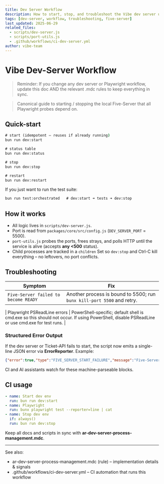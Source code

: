```yaml
---
title: Dev Server Workflow
description: How to start, stop, and troubleshoot the Vibe dev server used by Playwright probes.
tags: [dev-server, workflow, troubleshooting, five-server]
last_updated: 2025-06-29
related_files:
  - scripts/dev-server.js
  - scripts/port-utils.js
  - .github/workflows/ci-dev-server.yml
author: vibe-team
---
```


# Vibe Dev-Server Workflow

> Reminder: If you change any dev server or Playwright workflow, update this doc AND the relevant .mdc rules to keep everything in sync.

> Canonical guide to starting / stopping the local Five-Server that all Playwright probes depend on.

## Quick-start
```bat
# start (idempotent – reuses if already running)
bun run dev:start

# status table
bun run dev:status

# stop
bun run dev:stop

# restart
bun run dev:restart
```

If you just want to run the test suite:
```bat
bun run test:orchestrated   # dev:start ➜ tests ➜ dev:stop
```

## How it works
* All logic lives in `scripts/dev-server.js`.
* Port is read from `packages/core/src/config.js` (`DEV_SERVER_PORT` = 5500).
* `port-utils.js` probes the ports, frees strays, and polls HTTP until the service is alive (accepts **any <500** status).
* Child processes are tracked in a `children` Set so `dev:stop` and Ctrl-C kill everything – no leftovers, no port conflicts.

## Troubleshooting
| Symptom | Fix |
|---------|-----|
| `Five-Server failed to become READY` | Another process is bound to 5500; run `bunx kill-port 5500` and retry. |

| Playwright PSReadLine errors | PowerShell-specific; default shell is cmd.exe so this should not occur. If using PowerShell, disable PSReadLine or use cmd.exe for test runs. |

### Structured Error Output
If the dev server or Ticket-API fails to start, the script now emits a single-line JSON error via **ErrorReporter**. Example:

```json
{"error":true,"type":"FIVE_SERVER_START_FAILURE","message":"Five-Server failed to become READY","timestamp":"2025-06-29T12:34:56Z","details":{"port":5500}}
```

CI and AI assistants watch for these machine-parseable blocks.

## CI usage
```yaml
- name: Start dev env
  run: bun run dev:start
- name: Playwright
  run: bunx playwright test --reporter=line | cat
- name: Stop dev env
  if: always()
  run: bun run dev:stop
```

Keep all docs and scripts in sync with **ar-dev-server-process-management.mdc**.

---
See also:
- ar-dev-server-process-management.mdc (rule) – implementation details & signals
- .github/workflows/ci-dev-server.yml – CI automation that runs this workflow 